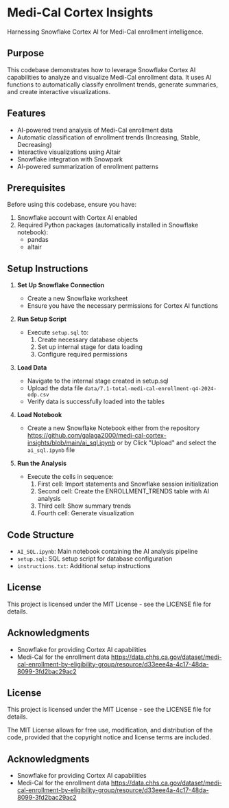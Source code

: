 # Medi-Cal Cortex Insights

Harnessing Snowflake Cortex AI for Medi-Cal enrollment intelligence.

## Purpose

This codebase demonstrates how to leverage Snowflake Cortex AI capabilities to analyze and visualize Medi-Cal enrollment data. It uses AI functions to automatically classify enrollment trends, generate summaries, and create interactive visualizations.

## Features

- AI-powered trend analysis of Medi-Cal enrollment data
- Automatic classification of enrollment trends (Increasing, Stable, Decreasing)
- Interactive visualizations using Altair
- Snowflake integration with Snowpark
- AI-powered summarization of enrollment patterns

## Prerequisites

Before using this codebase, ensure you have:

1. Snowflake account with Cortex AI enabled
2. Required Python packages (automatically installed in Snowflake notebook):
   - pandas
   - altair

## Setup Instructions

1. **Set Up Snowflake Connection**
   - Create a new Snowflake worksheet
   - Ensure you have the necessary permissions for Cortex AI functions

2. **Run Setup Script**
   - Execute `setup.sql` to:
     1. Create necessary database objects
     2. Set up internal stage for data loading
     3. Configure required permissions

3. **Load Data**
   - Navigate to the internal stage created in setup.sql
   - Upload the data file `data/7.1-total-medi-cal-enrollment-q4-2024-odp.csv`
   - Verify data is successfully loaded into the tables

4. **Load Notebook**
   - Create a new Snowflake Notebook either from the repository https://github.com/galaga2000/medi-cal-cortex-insights/blob/main/ai_sql.ipynb or by Click "Upload" and select the `ai_sql.ipynb` file

5. **Run the Analysis**
   - Execute the cells in sequence:
     1. First cell: Import statements and Snowflake session initialization
     2. Second cell: Create the ENROLLMENT_TRENDS table with AI analysis
     3. Third cell: Show summary trends
     4. Fourth cell: Generate visualization

## Code Structure

- `AI_SQL.ipynb`: Main notebook containing the AI analysis pipeline
- `setup.sql`: SQL setup script for database configuration
- `instructions.txt`: Additional setup instructions

## License

This project is licensed under the MIT License - see the LICENSE file for details.

## Acknowledgments

- Snowflake for providing Cortex AI capabilities
- Medi-Cal for the enrollment data https://data.chhs.ca.gov/dataset/medi-cal-enrollment-by-eligibility-group/resource/d33eee4a-4c17-48da-8099-3fd2bac29ac2


## License

This project is licensed under the MIT License - see the LICENSE file for details.

The MIT License allows for free use, modification, and distribution of the code, provided that the copyright notice and license terms are included.

## Acknowledgments

- Snowflake for providing Cortex AI capabilities
- Medi-Cal for the enrollment data https://data.chhs.ca.gov/dataset/medi-cal-enrollment-by-eligibility-group/resource/d33eee4a-4c17-48da-8099-3fd2bac29ac2
